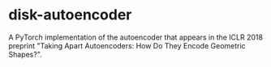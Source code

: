# disk-autoencoder
A PyTorch implementation of the autoencoder that appears in the ICLR 2018 preprint "Taking Apart Autoencoders: How Do They Encode Geometric Shapes?". 
